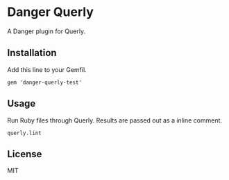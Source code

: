 # Danger Querly

A Danger plugin for Querly.

## Installation

Add this line to your Gemfil.

    gem 'danger-querly-test'

## Usage

Run Ruby files through Querly. Results are passed out as a inline comment.

    querly.lint

## License

MIT
